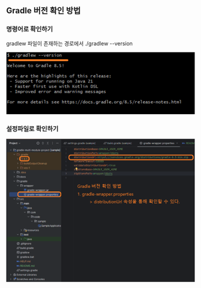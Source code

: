 ## Gradle 버전 확인 방법

### 명령어로 확인하기
gradlew 파일이 존재하는 경로에서 ./gradlew --version

![Gradle_버전확인_명령어](images/Gradle_버전확인_명령어.png)

### 설정파일로 확인하기

![Gradle_버전확인_설정파일](images/Gradle_버전확인_설정파일.png)
